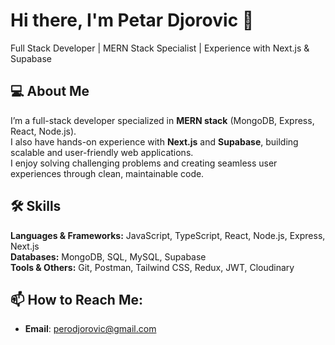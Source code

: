 # Hi there, I'm Petar Djorovic 👋
Full Stack Developer | MERN Stack Specialist | Experience with Next.js & Supabase

## 💻 About Me
I’m a full-stack developer specialized in **MERN stack** (MongoDB, Express, React, Node.js).  
I also have hands-on experience with **Next.js** and **Supabase**, building scalable and user-friendly web applications.  
I enjoy solving challenging problems and creating seamless user experiences through clean, maintainable code.

## 🛠️ Skills
**Languages & Frameworks:** JavaScript, TypeScript, React, Node.js, Express, Next.js  
**Databases:** MongoDB, SQL, MySQL, Supabase  
**Tools & Others:** Git, Postman, Tailwind CSS, Redux, JWT, Cloudinary  

## 📫 How to Reach Me:
- **Email**: [perodjorovic@gmail.com](mailto:perodjorovic@gmail.com)

